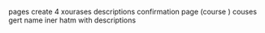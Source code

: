 
pages
create 4 xourases
descriptions
confirmation page (course )
couses gert name iner hatm with descriptions
